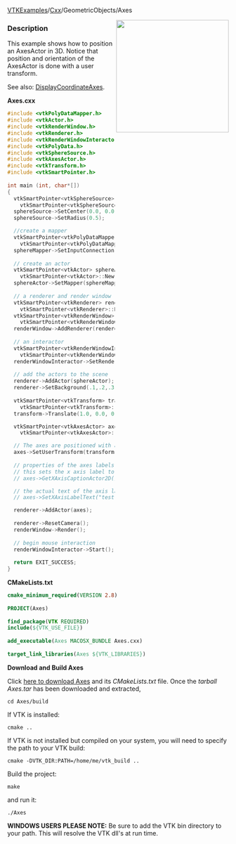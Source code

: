 [VTKExamples](/home/)/[Cxx](/Cxx)/GeometricObjects/Axes

<img align="right" src="https://github.com/lorensen/VTKExamples/blob/gh-pages/Testing/Baseline/GeometricObjects/TestAxes.png?raw=true" width="256" />

### Description
This example shows how to position an AxesActor in 3D. Notice that position and orientation of the AxesActor is done with a user transform.

See also: [DisplayCoordinateAxes](Cxx/Visualization/DisplayCoordinateAxes).

**Axes.cxx**
```c++
#include <vtkPolyDataMapper.h>
#include <vtkActor.h>
#include <vtkRenderWindow.h>
#include <vtkRenderer.h>
#include <vtkRenderWindowInteractor.h>
#include <vtkPolyData.h>
#include <vtkSphereSource.h>
#include <vtkAxesActor.h>
#include <vtkTransform.h>
#include <vtkSmartPointer.h>
 
int main (int, char*[])
{
  vtkSmartPointer<vtkSphereSource> sphereSource =
    vtkSmartPointer<vtkSphereSource>::New();
  sphereSource->SetCenter(0.0, 0.0, 0.0);
  sphereSource->SetRadius(0.5);

  //create a mapper
  vtkSmartPointer<vtkPolyDataMapper> sphereMapper =
    vtkSmartPointer<vtkPolyDataMapper>::New();
  sphereMapper->SetInputConnection(sphereSource->GetOutputPort());
 
  // create an actor
  vtkSmartPointer<vtkActor> sphereActor =
    vtkSmartPointer<vtkActor>::New();
  sphereActor->SetMapper(sphereMapper);
 
  // a renderer and render window
  vtkSmartPointer<vtkRenderer> renderer =
    vtkSmartPointer<vtkRenderer>::New();
  vtkSmartPointer<vtkRenderWindow> renderWindow =
    vtkSmartPointer<vtkRenderWindow>::New();
  renderWindow->AddRenderer(renderer);
 
  // an interactor
  vtkSmartPointer<vtkRenderWindowInteractor> renderWindowInteractor =
    vtkSmartPointer<vtkRenderWindowInteractor>::New();
  renderWindowInteractor->SetRenderWindow(renderWindow);
 
  // add the actors to the scene
  renderer->AddActor(sphereActor);
  renderer->SetBackground(.1,.2,.3); // Background dark blue
 
  vtkSmartPointer<vtkTransform> transform =
    vtkSmartPointer<vtkTransform>::New();
  transform->Translate(1.0, 0.0, 0.0);

  vtkSmartPointer<vtkAxesActor> axes =
    vtkSmartPointer<vtkAxesActor>::New();

  // The axes are positioned with a user transform
  axes->SetUserTransform(transform);
 
  // properties of the axes labels can be set as follows
  // this sets the x axis label to red
  // axes->GetXAxisCaptionActor2D()->GetCaptionTextProperty()->SetColor(1,0,0);

  // the actual text of the axis label can be changed:
  // axes->SetXAxisLabelText("test");

  renderer->AddActor(axes);
 
  renderer->ResetCamera();
  renderWindow->Render();
 
  // begin mouse interaction
  renderWindowInteractor->Start();
 
  return EXIT_SUCCESS;
}
```
**CMakeLists.txt**
```cmake
cmake_minimum_required(VERSION 2.8)
 
PROJECT(Axes)
 
find_package(VTK REQUIRED)
include(${VTK_USE_FILE})
 
add_executable(Axes MACOSX_BUNDLE Axes.cxx)
 
target_link_libraries(Axes ${VTK_LIBRARIES})
```

**Download and Build Axes**

Click [here to download Axes](https://github.com/lorensen/VTKWikiExamplesTarballs/raw/master/Axes.tar) and its *CMakeLists.txt* file.
Once the *tarball Axes.tar* has been downloaded and extracted,
```
cd Axes/build 
```
If VTK is installed:
```
cmake ..
```
If VTK is not installed but compiled on your system, you will need to specify the path to your VTK build:
```
cmake -DVTK_DIR:PATH=/home/me/vtk_build ..
```
Build the project:
```
make
```
and run it:
```
./Axes
```
**WINDOWS USERS PLEASE NOTE:** Be sure to add the VTK bin directory to your path. This will resolve the VTK dll's at run time.

